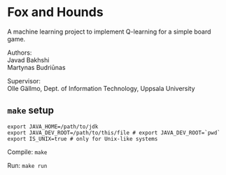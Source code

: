 Fox and Hounds
==============

A machine learning project to implement Q-learning for a simple board game.

Authors:  
Javad Bakhshi  
Martynas Budriūnas

Supervisor:  
Olle Gällmo, Dept. of Information Technology, Uppsala University

`make` setup
------------
    export JAVA_HOME=/path/to/jdk
    export JAVA_DEV_ROOT=/path/to/this/file # export JAVA_DEV_ROOT=`pwd`
    export IS_UNIX=true # only for Unix-like systems

Compile: `make`

Run: `make run`
